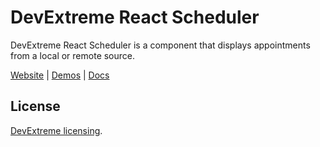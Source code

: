 # DevExtreme React Scheduler

DevExtreme React Scheduler is a component that displays appointments from a local or remote source.

[Website](https://devexpress.github.io/devextreme-reactive/react/scheduler/) | [Demos](https://devexpress.github.io/devextreme-reactive/react/scheduler/demos/) | [Docs](https://devexpress.github.io/devextreme-reactive/react/scheduler/docs/)

## License

[DevExtreme licensing](https://js.devexpress.com/licensing/).
